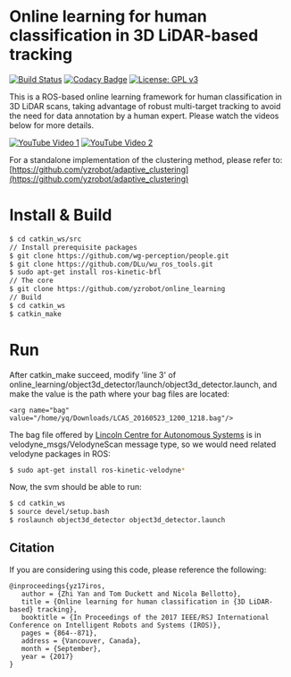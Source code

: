 # Online learning for human classification in 3D LiDAR-based tracking #

[![Build Status](https://travis-ci.org/yzrobot/online_learning.svg?branch=master)](https://travis-ci.org/yzrobot/online_learning)
[![Codacy Badge](https://app.codacy.com/project/badge/Grade/63b189ca851b4a30903e19fef1a10d36)](https://www.codacy.com/gh/yzrobot/online_learning/dashboard?utm_source=github.com&amp;utm_medium=referral&amp;utm_content=yzrobot/online_learning&amp;utm_campaign=Badge_Grade)
[![License: GPL v3](https://img.shields.io/badge/License-GPLv3-blue.svg)](https://www.gnu.org/licenses/gpl-3.0)

This is a ROS-based online learning framework for human classification in 3D LiDAR scans, taking advantage of robust multi-target tracking to avoid the need for data annotation by a human expert.
Please watch the videos below for more details.

[![YouTube Video 1](https://img.youtube.com/vi/bjztHV9rC-0/0.jpg)](https://www.youtube.com/watch?v=bjztHV9rC-0)
[![YouTube Video 2](https://img.youtube.com/vi/rmPn7mWssto/0.jpg)](https://www.youtube.com/watch?v=rmPn7mWssto)

For a standalone implementation of the clustering method, please refer to: [https://github.com/yzrobot/adaptive_clustering](https://github.com/yzrobot/adaptive_clustering)

# Install & Build
```bash
$ cd catkin_ws/src
// Install prerequisite packages 
$ git clone https://github.com/wg-perception/people.git
$ git clone https://github.com/DLu/wu_ros_tools.git
$ sudo apt-get install ros-kinetic-bfl
// The core 
$ git clone https://github.com/yzrobot/online_learning
// Build
$ cd catkin_ws
$ catkin_make
```

# Run
After catkin_make succeed, modify 'line 3' of online_learning/object3d_detector/launch/object3d_detector.launch, and make the value is the path where your bag files are located:

`<arg name="bag" value="/home/yq/Downloads/LCAS_20160523_1200_1218.bag"/>`

The bag file offered by [Lincoln Centre for Autonomous Systems](http://lcas.lincoln.ac.uk) is in velodyne_msgs/VelodyneScan message type, so we would need related velodyne packages in ROS:
```bash
$ sudo apt-get install ros-kinetic-velodyne*
```
Now, the svm should be able to run:
```bash
$ cd catkin_ws
$ source devel/setup.bash
$ roslaunch object3d_detector object3d_detector.launch
```

## Citation ##
If you are considering using this code, please reference the following:

```
@inproceedings{yz17iros,
   author = {Zhi Yan and Tom Duckett and Nicola Bellotto},
   title = {Online learning for human classification in {3D LiDAR-based} tracking},
   booktitle = {In Proceedings of the 2017 IEEE/RSJ International Conference on Intelligent Robots and Systems (IROS)},
   pages = {864--871},
   address = {Vancouver, Canada},
   month = {September},
   year = {2017}
}
```
